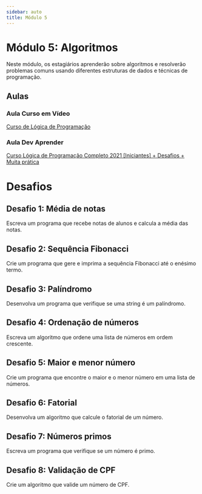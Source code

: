 ```yaml
---
sidebar: auto
title: Módulo 5
---
```


# Módulo 5: Algoritmos

Neste módulo, os estagiários aprenderão sobre algoritmos e resolverão problemas comuns usando diferentes estruturas de dados e técnicas de programação.

## Aulas

### Aula Curso em Vídeo

[Curso de Lógica de Programação](https://www.youtube.com/playlist?list=PLHz_AreHm4dmSj0MHol_aoNYCSGFqvfXV)

### Aula Dev Aprender

[Curso Lógica de Programação Completo 2021 [Iniciantes] + Desafios + Muita prática](https://www.youtube.com/watch?v=iF2MdbrTiBM)

# Desafios

## Desafio 1: Média de notas

Escreva um programa que recebe notas de alunos e calcula a média das notas.

## Desafio 2: Sequência Fibonacci

Crie um programa que gere e imprima a sequência Fibonacci até o enésimo termo.

## Desafio 3: Palíndromo

Desenvolva um programa que verifique se uma string é um palíndromo.

## Desafio 4: Ordenação de números

Escreva um algoritmo que ordene uma lista de números em ordem crescente.

## Desafio 5: Maior e menor número

Crie um programa que encontre o maior e o menor número em uma lista de números.

## Desafio 6: Fatorial

Desenvolva um algoritmo que calcule o fatorial de um número.

## Desafio 7: Números primos

Escreva um programa que verifique se um número é primo.

## Desafio 8: Validação de CPF

Crie um algoritmo que valide um número de CPF.

